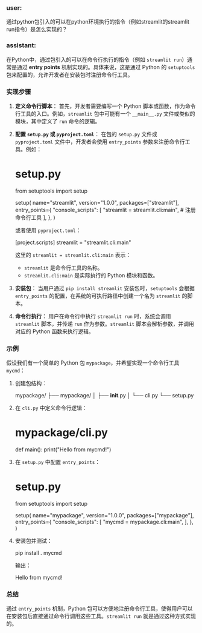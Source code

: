 ### user: 

通过python包引入的可以在python环境执行的指令（例如streamlit的streamlit run指令）是怎么实现的？


### assistant: 

在Python中，通过包引入的可以在命令行执行的指令（例如 `streamlit run`）通常是通过 **entry points** 机制实现的。具体来说，这是通过 Python 的 `setuptools` 包来配置的，允许开发者在安装包时注册命令行工具。

### 实现步骤

1. **定义命令行脚本**：
   首先，开发者需要编写一个 Python 脚本或函数，作为命令行工具的入口。例如，`streamlit` 包中可能有一个 `__main__.py` 文件或类似的模块，其中定义了 `run` 命令的逻辑。

2. **配置 `setup.py` 或 `pyproject.toml`**：
   在包的 `setup.py` 文件或 `pyproject.toml` 文件中，开发者会使用 `entry_points` 参数来注册命令行工具。例如：

   
   # setup.py
   from setuptools import setup

   setup(
       name="streamlit",
       version="1.0.0",
       packages=["streamlit"],
       entry_points={
           "console_scripts": [
               "streamlit = streamlit.cli:main",  # 注册命令行工具
           ],
       },
   )
   

   或者使用 `pyproject.toml`：

   
   [project.scripts]
   streamlit = "streamlit.cli:main"
   

   这里的 `streamlit = streamlit.cli:main` 表示：
   - `streamlit` 是命令行工具的名称。
   - `streamlit.cli:main` 是实际执行的 Python 模块和函数。

3. **安装包**：
   当用户通过 `pip install streamlit` 安装包时，`setuptools` 会根据 `entry_points` 的配置，在系统的可执行路径中创建一个名为 `streamlit` 的脚本。

4. **命令行执行**：
   用户在命令行中执行 `streamlit run` 时，系统会调用 `streamlit` 脚本，并传递 `run` 作为参数。`streamlit` 脚本会解析参数，并调用对应的 Python 函数来执行逻辑。

### 示例

假设我们有一个简单的 Python 包 `mypackage`，并希望实现一个命令行工具 `mycmd`：

1. 创建包结构：

   
   mypackage/
   ├── mypackage/
   │   ├── __init__.py
   │   └── cli.py
   └── setup.py
   

2. 在 `cli.py` 中定义命令行逻辑：

   
   # mypackage/cli.py
   def main():
       print("Hello from mycmd!")
   

3. 在 `setup.py` 中配置 `entry_points`：

   
   # setup.py
   from setuptools import setup

   setup(
       name="mypackage",
       version="1.0.0",
       packages=["mypackage"],
       entry_points={
           "console_scripts": [
               "mycmd = mypackage.cli:main",
           ],
       },
   )
   

4. 安装包并测试：

   
   pip install .
   mycmd
   

   输出：

   
   Hello from mycmd!
   

### 总结

通过 `entry_points` 机制，Python 包可以方便地注册命令行工具，使得用户可以在安装包后直接通过命令行调用这些工具。`streamlit run` 就是通过这种方式实现的。

